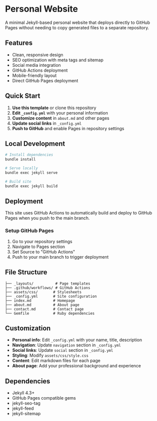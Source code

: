 # Personal Website

A minimal Jekyll-based personal website that deploys directly to GitHub Pages without needing to copy generated files to a separate repository.

## Features

- Clean, responsive design
- SEO optimization with meta tags and sitemap
- Social media integration
- GitHub Actions deployment
- Mobile-friendly layout
- Direct GitHub Pages deployment

## Quick Start

1. **Use this template** or clone this repository
2. **Edit `_config.yml`** with your personal information
3. **Customize content** in `about.md` and other pages
4. **Update social links** in `_config.yml`
5. **Push to GitHub** and enable Pages in repository settings

## Local Development

```bash
# Install dependencies
bundle install

# Serve locally
bundle exec jekyll serve

# Build site
bundle exec jekyll build
```

## Deployment

This site uses GitHub Actions to automatically build and deploy to GitHub Pages when you push to the main branch.

### Setup GitHub Pages

1. Go to your repository settings
2. Navigate to Pages section
3. Set Source to "GitHub Actions"
4. Push to your main branch to trigger deployment

## File Structure

```
├── _layouts/          # Page templates
├── .github/workflows/ # GitHub Actions
├── assets/css/       # Stylesheets
├── _config.yml       # Site configuration
├── index.md          # Homepage
├── about.md          # About page
├── contact.md        # Contact page
└── Gemfile           # Ruby dependencies
```

## Customization

- **Personal info**: Edit `_config.yml` with your name, title, description
- **Navigation**: Update `navigation` section in `_config.yml`
- **Social links**: Update `social` section in `_config.yml`
- **Styling**: Modify `assets/css/style.css`
- **Content**: Edit markdown files for each page
- **About page**: Add your professional background and experience

## Dependencies

- Jekyll 4.3+
- GitHub Pages compatible gems
- jekyll-seo-tag
- jekyll-feed
- jekyll-sitemap